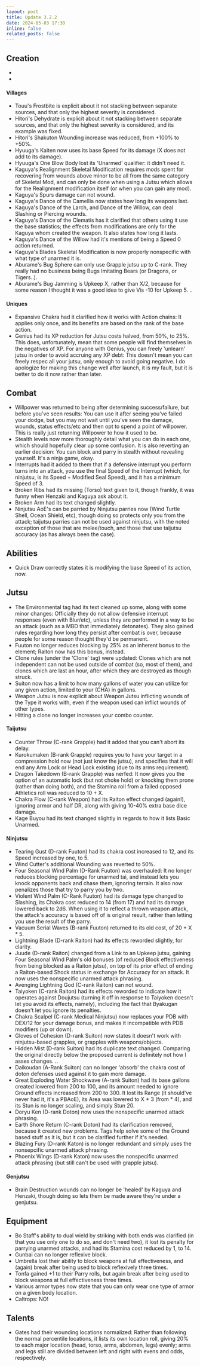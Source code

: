 ```yaml
---
layout: post
title: Update 3.2.2
date: 2024-05-03 17:30
inline: false
related_posts: false
---
```

## Creation
 - 
 - 

#### Villages
 - Touu's Frostbite is explicit about it not stacking between separate sources, and that only the highest severity is considered.
 - Hitori's Dehydrate is explicit about it not stacking between separate sources, and that only the highest severity is considered, and its example was fixed.
 - Hitori's Shakuton Wounding increase was reduced, from +100% to +50%.
 - Hyuuga's Kaiten now uses its base Speed for its damage (X does not add to its damage).
 - Hyuuga's One Blow Body lost its 'Unarmed' qualifier: it didn't need it.
 - Kaguya's Realignment Skeletal Modification requires mods spent for recovering from wounds above minor to be all from the same category of Skeletal Mod, and can only be done when using a Jutsu which allows for the Realignment modification itself (or when you can gain any mod).
 - Kaguya's Spurs damage can not wound.
 - Kaguya's Dance of the Camellia now states how long its weapons last.
 - Kaguya's Dance of the Larch, and Dance of the Willow, can deal Slashing or Piercing wounds.
 - Kaguya's Dance of the Clematis has it clarified that others using it use the base statistics; the effects from modifications are only for the Kaguya whom created the weapon.  It also states how long it lasts.
 - Kaguya's Dance of the Willow had it's mentions of being a Speed 0 action returned.
 - Kaguya's Blades Skeletal Modification is now properly nonspecific with what type of unarmed it is.
 - Aburame's Bug Sphere can only use Grapple jutsu up to C-rank.  They really had no business being Bugs Imitating Bears (or Dragons, or Tigers..).
 - Aburame's Bug Jamming is Upkeep X, rather than X/2, because for some reason I thought it was a good idea to give Vis -10 for Upkeep 5. ..


#### Uniques
 - Expansive Chakra had it clarified how it works with Action chains: It applies only once, and its benefits are based on the rank of the base action.
 - Genius had its XP reduction for Jutsu costs halved, from 50%, to 25%.  This does, unfortunately, mean that some people will find themselves in the negatives of XP.  For anyone with Genius, you can freely 'unlearn' jutsu in order to avoid accruing any XP debt: This doesn't mean you can freely respec all your jutsu, only enough to avoid going negative.  I do apologize for making this change well after launch, it is my fault, but it is better to do it now rather than later.

## Combat
 - Willpower was returned to being after determining success/failure, but before you've seen results: You can use it after seeing you've failed your dodge, but you may not wait until you've seen the damage, wounds, status effects/etc and then opt to spend a point of willpower. This is really just returning Willpower to how it used to be.
 - Stealth levels now more thoroughly detail what you can do in each one, which should hopefully clear up some confusion.  It is also reverting an earlier decision: You can block and parry in stealth without revealing yourself. It's a ninja game, okay.
 - Interrupts had it added to them that if a defensive interrupt you perform turns into an attack, you use the final Speed of the Interrupt (which, for ninjutsu, is its Speed + Modified Seal Speed), and it has a minimum Speed of 3.
 - Broken Ribs had its missing (Torso) text given to it, though frankly, it was funny when Henzaki and Kaguya ask about it.
 - Broken Arm had its text changed slightly.
 - Ninjutsu AoE's can be parried by Ninjutsu parries now (Wind Turtle Shell, Ocean Shield, etc), though doing so protects only you from the attack; taijutsu parries can not be used against ninjutsu, with the noted exception of those that are melee/touch, and those that use taijutsu accuracy (as has always been the case).


## Abilities
 - Quick Draw correctly states it is modifying the base Speed of its action, now.

## Jutsu
 - The Environmental tag had its text cleaned up some, along with some minor changes: Officially they do not allow defensive interrupt responses (even with Blur/etc), unless they are performed in a way to be an attack (such as a MBD that immediately detonates).  They also gained rules regarding how long they persist after combat is over, because people for some reason thought they'd be permanent.
 - Fuuton no longer reduces blocking by 25% as an inherent bonus to the element; Raiton now has this bonus, instead.
 - Clone rules (under the 'Clone' tag) were updated: Clones which are not independent can not be used outside of combat (so, most of them), and clones which are last an hour, after which they are destroyed as though struck.
 - Suiton now has a limit to how many gallons of water you can utilize for any given action, limited to your (CHA) in gallons.
 - Weapon Jutsu is now explicit about Weapon Jutsu inflicting wounds of the Type it works with, even if the weapon used can inflict wounds of other types.
 - Hitting a clone no longer increases your combo counter.


#### Taijutsu
 - Counter Throw (C-rank Grapple) had it added that you can't abort its delay.
 - Kurokumaken (B-rank Grapple) requires you to have your target in a compression hold now (not just know the jutsu), and specifies that it will end any Arm Lock or Head Lock existing (due to its arms requirement).
 - Dragon Takedown (B-rank Grapple) was nerfed: It now gives you the option of an automatic lock (but not choke hold) or knocking them prone (rather than doing both), and the Stamina roll from a failed opposed Athletics roll was reduced to 10 + X.
 - Chakra Flow (C-rank Weapon) had its Raiton effect changed (again!), ignoring armor and half DR, along with giving 10-40% extra base dice damage.
 - Kage Buyou had its text changed slightly in regards to how it lists Basic Unarmed.

#### Ninjutsu 
 - Tearing Gust (D-rank Fuuton) had its chakra cost increased to 12, and its Speed increased by one, to 5.
 - Wind Cutter's additional Wounding was reverted to 50%. 
 - Four Seasonal Wind Palm (D-Rank Fuuton) was overhauled: It no longer reduces blocking percentage for unarmed tai, and instead lets you knock opponents back and chase them, ignoring terrain.  It also now penalizes those that try to parry you by two.
 - Violent Wind Palm (C-Rank Fuuton) had its damage type changed to Slashing, its Chakra cost reduced to 14 (from 17) and had its damage lowered back to 2d6.  When using it to reflect a thrown weapon attack, the attack's accuracy is based off of is original result, rather than letting you use the result of the parry.
 - Vacuum Serial Waves (B-rank Fuuton) returned to its old cost, of 20 + X * 5.
 - Lightning Blade (D-rank Raiton) had its effects reworded slightly, for clarity.
 - Juude (D-rank Raiton) changed from a Link to an Upkeep jutsu, gaining Four Seasonal Wind Palm's old bonuses (of reduced Block effectiveness from being blocked as a Raiton jutsu), on top of its prior effect of ending a Raiton-based Shock status in exchange for Accuracy for an attack.  It now uses the nonspecific unarmed attack phrasing.
 - Avenging Lightning God (C-rank Raiton) can not wound.
 - Taiyoken (C-rank Raiton) had its effects reworded to indicate how it operates against Doujutsu (turning it off in response to Taiyoken doesn't let you avoid its effects, namely), including the fact that Byakugan doesn't let you ignore its penalties.
 - Chakra Scalpel (C-rank Medical Ninjutsu) now replaces your PDB with DEX/12 for your damage bonus, and makes it incompatible with PDB modifiers (up or down).
 - Gloves of Cohesion (D-rank Suiton) now states it doesn't work with ninjutsu-based grapples, or grapples with weapons/objects.
 - Hidden Mist (D-rank Suiton) had its duplicate text changed.  Comparing the original directly below the proposed current is definitely not how I asses changes. ..
 - Daikoudan (A-Rank Suiton) can no longer 'absorb' the chakra cost of doton defenses used against it to gain more damage.
 - Great Exploding Water Shockwave (A-rank Suiton) had its base gallons created lowered from 200 to 100, and its amount needed to ignore Ground effects increased from 200 to 300. It lost its Range (it should've never had it, it's a PBAoE), its Area was lowered to X * 3 (from * 4), and its Stun is no longer scaling, and simply Stun 20.
 - Doryu Ken (D-rank Doton) now uses the nonspecific unarmed attack phrasing.
 - Earth Shore Return (C-rank Doton) had its clarification removed, because it created new problems. Tags help solve some of the Ground based stuff as it is, but it can be clarified further if it's needed.
 - Blazing Fury (D-rank Katon) is no longer redundant and simply uses the nonsepcific unarmed attack phrasing.
 - Phoenix Wings (D-rank Katon) now uses the nonspecific unarmed attack phrasing (but still can't be used with grapple jutsu).




#### Genjutsu
 - Brain Destruction wounds can no longer be 'healed' by Kaguya and Henzaki, though doing so lets them be made aware they're under a genjutsu.

## Equipment
 - Bo Staff's ability to dual wield by striking with both ends was clarified (in that you use only one to do so, and don't need two), it lost its penalty for parrying unarmed attacks, and had its Stamina cost reduced by 1, to 14.
 - Gunbai can no longer reflexive block.
 - Umbrella lost their ability to block weapons at full effectiveness, and (again) break after being used to block reflexively three times.
 - Tonfa gained +1 to their Parry rolls, but again break after being used to block weapons at full effectiveness three times.
 - Various armor types now state that you can only wear one type of armor on a given body location.
 - Caltrops: NO!

## Talents
 - Gates had their wounding locations normalized: Rather than following the normal percentile locations, it lists its own location roll, giving 20% to each major location (head, torso, arms, abdomen, legs) evenly; arms and legs still are divided between left and right with evens and odds, respectively.